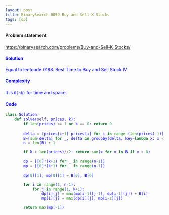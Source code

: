 ```yaml
---
layout: post
title: BinarySearch 0059 Buy and Sell K Stocks
tags: [dp]
---
```


#### Problem statement

<a href="https://binarysearch.com/problems/Buy-and-Sell-K-Stocks/"> <font color = blue>https://binarysearch.com/problems/Buy-and-Sell-K-Stocks/

#### Solution
Equal to leetcode 0188. Best Time to Buy and Sell Stock IV

#### Complexity
It is `O(nk)` for time and space.

#### Code
```python
class Solution:
    def solve(self, prices, k):  
        if len(prices) <= 1 or k == 0: return 0
        
        delta = [prices[i+1]-prices[i] for i in range (len(prices)-1)]
        B=[sum(delta) for _, delta in groupby(delta, key=lambda x: x < 0)]
        n = len(B) + 1

        if k > len(prices)//2: return sum(x for x in B if x > 0)
        
        dp = [[0]*(k+1) for _ in range(n-1)] 
        mp = [[0]*(k+1) for _ in range(n-1)] 

        dp[0][1], mp[0][1] = B[0], B[0]

        for i in range(1, n-1):
            for j in range(1, k+1):
                dp[i][j] = max(mp[i-1][j-1], dp[i-1][j]) + B[i]
                mp[i][j] = max(dp[i][j], mp[i-1][j])

        return max(mp[-1])
```
